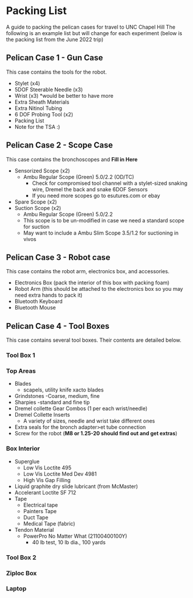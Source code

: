 # Packing List
A guide to packing the pelican cases for travel to UNC Chapel Hill
The following is an example list but will change for each experiment (below is the packing list from the June 2022 trip)

## Pelican Case 1 - Gun Case
This case contains the tools for the robot.

- Stylet (x4)
- 5DOF Steerable Needle (x3)
- Wrist (x3) *would be better to have more
- Extra Sheath Materials
- Extra Nitinol Tubing
- 6 DOF Probing Tool (x2)
- Packing List
- Note for the TSA :)

## Pelican Case 2 - Scope Case
This case contains the bronchoscopes and **Fill in Here**
- Sensorized Scope (x2)
  - Ambu Regular Scope (Green) 5.0/2.2 (OD/TC)
    - Check for compromised tool channel with a stylet-sized snaking wire, Dremel the back and snake 6DOF Sensors
    - If you need more scopes go to esutures.com or ebay
- Spare Scope (x2)
- Suction Scope (x2)
  - Ambu Regular Scope (Green) 5.0/2.2
  - This scope is to be un-modified in case we need a standard scope for suction
  - May want to include a Ambu Slim Scope 3.5/1.2 for suctioning in vivos

## Pelican Case 3 - Robot case
This case contains the robot arm, electronics box, and accessories.
- Electronics Box (pack the interior of this box with packing foam)
- Robot Arm (this should be attached to the electronics box so you may need extra hands to pack it)
- Bluetooth Keyboard
- Bluetooth Mouse

## Pelican Case 4 - Tool Boxes
This case contains several tool boxes. Their contents are detailed below.

### Tool Box 1

### Top Areas
- Blades
  - scapels, utility knife xacto blades
- Grindstones
  -Coarse, medium, fine
- Sharpies
  -standard and fine tip
- Dremel collette Gear Combos (1 per each wrist/needle)
- Dremel Collette Inserts
  - A variety of sizes, needle and wrist take different ones
- Extra seals for the bronch adapter>et tube connection
- Screw for the robot (**M8 or 1.25-20 should find out and get extras**)
### Box Interior
- Superglue
  - Low Vis Loctite 495
  - Low Vis Loctite Med Dev 4981
  - High Vis Gap Filling
- Liquid graphite dry slide lubricant (from McMaster)
- Accelerant Loctite SF 712
- Tape
  - Electrical tape
  - Painters Tape
  - Duct Tape
  - Medical Tape (fabric)
- Tendon Material
  - PowerPro No Matter What (21100400100Y)
    - 40 lb test, 10 lb dia., 100 yards


### Tool Box 2

### Ziploc Box

### Laptop
